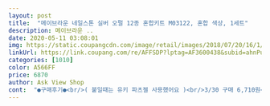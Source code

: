 ```yaml
---
layout: post 
title:  "메이브라운 네일스톤 실버 오펄 12종 혼합키트 M03122, 혼합 색상, 1세트" 
description: 메이브라운 ..
date: 2020-05-11 03:08:01 
img: https://static.coupangcdn.com/image/retail/images/2018/07/20/16/1/0430b241-6d7d-4dc5-8399-73573f0a17c4.jpg 
linkUrl: https://link.coupang.com/re/AFFSDP?lptag=AF3600438&subid=ahnPublicAsk&pageKey=112474885&itemId=338221232&vendorItemId=3830626914&traceid=V0-113-af0b99311cef2094 
categories: [1010] 
color: A566FF 
price: 6870 
author: Ask View Shop 
cont:  "●구매후기●<br/>( 붙일때는 유키 파츠젤 사용했어요 )<br/>3/30 구매 6,710원<br/>[내 돈주고 산 솔직한 후기]<br/>가격대비 괜찮은거같길래 주문했는데 써보니까 좋네용<br/>근데 세번째 사진보면 중간라인에 빠져나와 있는게 좀 있어서<br/>너무 좋네요 ~<br/>다 좋은데 풀파츠네일 하기엔<br/>대체적으로 작은 원형의 스톤 이라서 모양이 좀 아쉽긴 하지만요,그래도 탑젤에 잘 붙어서 사용 하기가 편해요.<br/>.<br/><br/>되어있어서 붙이기 편리했어요.<br/><br/>마음에 들어요.<br/> 가격대비 싸서 샀는데<br/>사이즈별로 나눠져있기도하고 크리,AB 컬러 두가지여서<br/>살짝씩 섞여있긴한데 그렇게 심한건 아니여서 ㅎㅎ<br/>실버와 오펄이 혼합으로 되어 있어서 더더욱<br/>얇은핀셋으로 뚜껑 바깥쪽 라인 들어올려 열어서 정리했어요 ㅠㅠ<br/>이걸 언제다~쓰나?생각해 봤는데요.<br/>.<br/>한 손톱위에 기본적으로 10개 이상씩은 쓰니까요~유용하게 쓰일꺼 같아요 ㅋㅋ<br/>작은 감이 있으니 참고하시길 바래요 !<br/>잘잡고 여셔야 할듯해용 (공중에서 뚜껑열다가 대참사 일어날수도,,,,)<br/>케이스가 아쥬~작아요.<br/>.<br/>천원짜리 가나초코렛 2/3  정도의 크기에요.<br/>.<br/>케이스 칸마다.<br/>.<br/>번호가 적혀 있구요.<br/>.<br/>크기는 전부 원형이고.<br/>.<br/>대체 적으로 크기가 작아요.<br/>.<br/>그래도 원형스톤은 기본적으로 많이들 쓰자나요.<br/>.<br/>저만 그런가요??ㅋ 한쪽은 실버톤의 원형 이구요,다른 한쪽도 원형이긴 하지만.<br/>.<br/>칼라가 좀더.<br/>.<br/>무지개 색처럼 난다고 해야 하나?(보는 각도에 따라 좀더 색이 틀려 보이긴 합니다)<br/>크기별로 포인트로 붙일 수 있고 밑에가 평면으로<br/>통째로 열어두니 여러가지 쓸때는 더 편하긴할듯!<br/>혹시나 처음에 부분부분 뚜껑 여실때, 잘 안열려서 테이블에 두고<br/>" 
---
```

